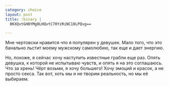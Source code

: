 ```yaml
--- 
category: choice
layout: post
title: !binary |
  0KXQvtGH0YMg0LHQvtC70YzRiNC10LPQvg==

---
```

<p>Мне чертовски нравится что я популярен у девушек. Мало того, что это банально льстит моему мужскому самолюбию, так еще и дает энергию.</p>

<p>Но, похоже, я сейчас хочу наступить известные грабли еще раз. Опять девушка, к которой не испытываю чувств, и опять я на это соглашаюсь. Что за хрень! Чёрт возьми, я хочу большего! Хочу эмоций и красок, а не просто секса. Так вот, хоть мы и не творим реальность, но мы её выбираем. </p>
